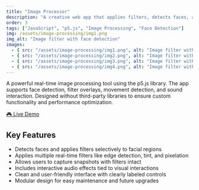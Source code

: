 ```yaml
---
title: "Image Processor"
description: "A creative web app that applies filters, detects faces, and supports real-time video manipulation using p5.js and pixel-level operations."
order: 3
tags: ["JavaScript", "p5.js", "Image Processing", "Face Detection"]
img: /assets/image-processing/img1.png
img_alt: "Image filter with face detection"
images:
  - { src: "/assets/image-processing/img1.png", alt: "Image filter with face detection" }
  - { src: "/assets/image-processing/img2.png", alt: "Image filter with face detection" }
  - { src: "/assets/image-processing/img3.png", alt: "Image filter with face detection" }
  - { src: "/assets/image-processing/img4.png", alt: "Image filter with face detection" }
---
```


A powerful real-time image processing tool using the p5.js library. The app supports face detection, filter overlays, movement detection, and sound interaction. Designed without third-party libraries to ensure custom functionality and performance optimization.

[🎮 Live Demo](https://frabjous-frangollo-b186dc.netlify.app/)

## Key Features

- Detects faces and applies filters selectively to facial regions
- Applies multiple real-time filters like edge detection, tint, and pixelation
- Allows users to capture snapshots with filters intact
- Includes interactive audio effects tied to visual interactions
- Clean and user-friendly interface with clearly labeled controls
- Modular design for easy maintenance and future upgrades
